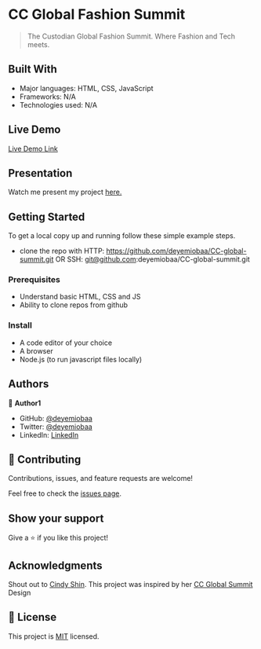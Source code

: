 # CC Global Fashion Summit

> The Custodian Global Fashion Summit. Where Fashion and Tech meets.


## Built With

- Major languages: HTML, CSS, JavaScript
- Frameworks: N/A
- Technologies used: N/A

## Live Demo

[Live Demo Link](https://deyemiobaa.github.io/CC-global-summit/)

## Presentation

Watch me present my project [here.](https://www.loom.com/share/551d14d5b30f489098da3672a76c27b3)

## Getting Started

To get a local copy up and running follow these simple example steps.
- clone the repo with HTTP: https://github.com/deyemiobaa/CC-global-summit.git  OR SSH: git@github.com:deyemiobaa/CC-global-summit.git

### Prerequisites
- Understand basic HTML, CSS and JS
- Ability to clone repos from github

### Install

- A code editor of your choice
- A browser
- Node.js (to run javascript files locally)


## Authors

👤 **Author1**

- GitHub: [@deyemiobaa](https://github.com/deyemiobaa)
- Twitter: [@deyemiobaa](https://twitter.com/deyemiobaa)
- LinkedIn: [LinkedIn](https://linkedin.com/in/sodiqa)


## 🤝 Contributing

Contributions, issues, and feature requests are welcome!

Feel free to check the [issues page](https://github.com/deyemiobaa/CC-global-summit/issues).

## Show your support

Give a ⭐️ if you like this project!

## Acknowledgments

Shout out to [Cindy Shin](https://www.behance.net/adagio07). This project was inspired by her [CC Global Summit](https://www.behance.net/gallery/29845175/CC-Global-Summit-2015) Design

## 📝 License

This project is [MIT](LICENSE) licensed.
